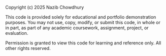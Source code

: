 Copyright (c) 2025 Nazib Chowdhury

This code is provided solely for educational and portfolio demonstration purposes.
You may not use, copy, modify, or submit this code, in whole or in part, 
as part of any academic coursework, assignment, project, or evaluation.

Permission is granted to view this code for learning and reference only.
All other rights reserved.
